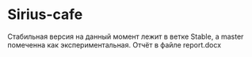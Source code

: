 # Sirius-cafe
Стабильная версия на данный момент лежит в ветке Stable, а master помеченна как экспериментальная.
Отчёт в файле report.docx

